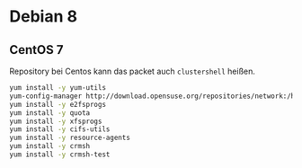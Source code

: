 # Debian 8

## CentOS 7

Repository bei Centos kann das packet auch `clustershell` heißen.

```sh
yum install -y yum-utils
yum-config-manager http://download.opensuse.org/repositories/network:/ha-clustering:/Stable/CentOS_CentOS-7/network:ha-clustering:Stable.repo
yum install -y e2fsprogs
yum install -y quota
yum install -y xfsprogs
yum install -y cifs-utils
yum install -y resource-agents
yum install -y crmsh
yum install -y crmsh-test

```